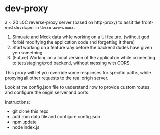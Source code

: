 # dev-proxy

a ~ 20 LOC reverse-proxy server (based on http-proxy) to assit the front-end developer in these use-cases:

1. Simulate and Mock data while working on a UI feature. (without god forbid modifying the application code and forgetting it there)
2. Start working on a feature way before the backend dudes have given you something.
3. (Future) Working on a local version of the application while connecting to test/staging/prod backend, without messing with CORS. 

This proxy will let you override some responses for specific paths, while proxying all other requests to the real origin server.

Look at the config.json file to understand how to provide custom routes, and configure the origin server and ports.

Instructions:
- git clone this repo
- add som data file and configure config.json
- npm update
- node index.js